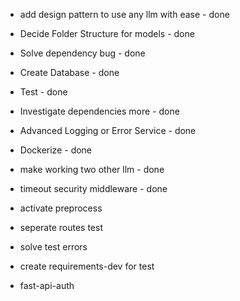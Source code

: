 * add design pattern to use any llm with ease - done
* Decide Folder Structure for models - done
* Solve dependency bug - done
* Create Database - done
* Test - done
* Investigate dependencies more - done
* Advanced Logging or Error Service - done
* Dockerize - done
* make working two other llm - done
* timeout security middleware - done


* activate preprocess
* seperate routes test
* solve test errors
* create requirements-dev for test
* fast-api-auth
